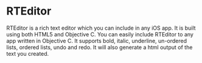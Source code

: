 RTEditor
========

RTEditor is a rich text editor which you can include in any iOS app. It is built using both HTML5 and Objective C. You can easily include RTEditor to any app written in Objective C. It supports bold, italic, underline, un-ordered lists, ordered lists, undo and redo. It will also generate a html output of the text you created.